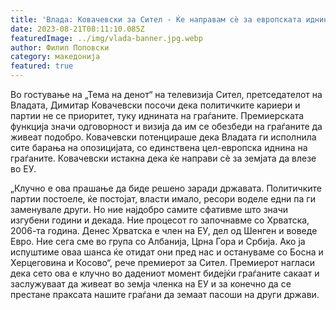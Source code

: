 ```yaml
---
title: 'Влада: Ковачевски за Сител - Ќе направам сѐ за европската иднина на државата, граѓаните заслужуваат да живеат во земја членка на ЕУ - 21 АВГУСТ 2023'
date: 2023-08-21T08:11:10.085Z
featuredImage: ../img/vlada-banner.jpg.webp
author: Филип Поповски
category: македонија
featured: true
---
```

Во гостување на „Тема на денот“ на телевизија Сител, претседателот на Владата, Димитар Ковачевски посочи дека политичките кариери и партии не се приоритет, туку иднината на граѓаните. Премиерската функција значи одговорност и визија да им се обезбеди на граѓаните да живеат подобро. Ковачевски потенцираше дека Владата ги исполнила сите барања на опозицијата, со единствена цел-европска иднина на граѓаните. Ковачевски истакна дека ќе направи сѐ за земјата да влезе во ЕУ.

„Клучно е ова прашање да биде решено заради државата. Политичките партии постоеле, ќе постојат, власти имало, ресори воделе едни па ги заменувале други. Но ние најдобро самите сфативме што значи изгубени години и декада. Ние процесот го започнавме со Хрватска, 2006-та година. Денес Хрватска е член на ЕУ, дел од Шенген и воведе Евро. Ние сега сме во група со Албанија, Црна Гора и Србија. Ако ја испуштиме оваа шанса ќе отидат они пред нас и остануваме со Босна и Херцеговина и Косово“, рече премиерот за Сител.
Премиерот нагласи дека сето ова е клучно во дадениот момент бидејќи граѓаните сакаат и заслужуваат да живеат во земја членка на ЕУ и за конечно да се престане праксата нашите граѓани да земаат пасоши на други држави.
 
